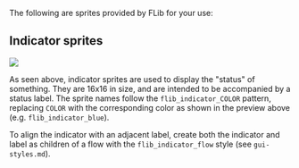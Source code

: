The following are sprites provided by FLib for your use:

## Indicator sprites

![](https://raw.githubusercontent.com/factoriolib/flib/master/docs/assets/indicator-examples.png)

As seen above, indicator sprites are used to display the "status" of something. They are 16x16 in size, and are intended to be accompanied by a status label. The sprite names follow the `flib_indicator_COLOR` pattern, replacing `COLOR` with the corresponding color as shown in the preview above (e.g. `flib_indicator_blue`).

To align the indicator with an adjacent label, create both the indicator and label as children of a flow with the `flib_indicator_flow` style (see `gui-styles.md`).